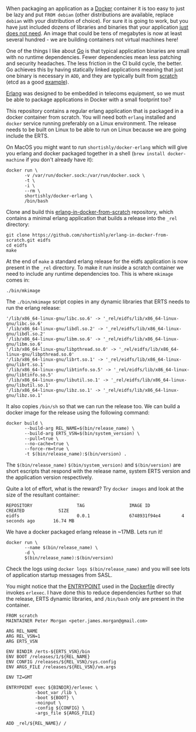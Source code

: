 When packaging an application as a [Docker](https://www.docker.com)
container it is too easy to just be lazy and put `FROM debian` (other
distributions are available, replace `debian` with your distribution
of choice). For sure it is going to work, but you have just included
dozens of libraries and binaries that your application
[just does not need](https://docs.docker.com/engine/userguide/eng-image/dockerfile_best-practices/). An
image that could be tens of megabytes is now at least several
hundred - we are building containers not virtual machines here!

One of the things I like about [Go](https://golang.org) is that
typical application binaries are small with no runtime
dependencies. Fewer dependencies mean less patching and security
headaches. The less friction in the CI build cycle, the better. Go
achieves this by having statically linked applications meaning that
just one binary is necessary in `ADD`, and they are typically built
from
[scratch](https://docs.docker.com/engine/userguide/eng-image/baseimages/)
(etcd as a good [example](https://github.com/coreos/etcd/blob/master/scripts/build-docker#L12-L16)).

[Erlang](http://www.erlang.org) was designed to be embedded in
telecoms equipment, so we must be able to package applications in
Docker with a small footprint too?

This repository contains a regular erlang application that is packaged
in a docker container from scratch. You will need both `erlang`
installed and `docker` service running preferably on a Linux
environment. The release needs to be built on Linux to be able to run
on Linux because we are going include the ERTS.

On MacOS you might want to run `shortishly/docker-erlang`
which will give you erlang and docker packaged together in a shell
(`brew install docker-machine` if you don't already have
it):

```shell
docker run \
       -v /var/run/docker.sock:/var/run/docker.sock \
       -t \
       -i \
       --rm \
       shortishly/docker-erlang \
       /bin/bash
```

Clone and build this
[erlang-in-docker-from-scratch](https://github.com/shortishly/erlang-in-docker-from-scratch)
repository, which contains a minimal erlang application that builds a
release into the `_rel` directory:

```shell
git clone https://github.com/shortishly/erlang-in-docker-from-scratch.git eidfs
cd eidfs
make
```

At the end of `make` a standard erlang release for the eidfs
application is now present in the `_rel` directory. To make it run
inside a scratch container we need to include any runtime dependencies
too. This is where `mkimage` comes in:

```shell
./bin/mkimage
```

The `./bin/mkimage` script copies in any dynamic libraries that ERTS
needs to run the erlang release:

```shell
'/lib/x86_64-linux-gnu/libc.so.6' -> '_rel/eidfs/lib/x86_64-linux-gnu/libc.so.6'
'/lib/x86_64-linux-gnu/libdl.so.2' -> '_rel/eidfs/lib/x86_64-linux-gnu/libdl.so.2'
'/lib/x86_64-linux-gnu/libm.so.6' -> '_rel/eidfs/lib/x86_64-linux-gnu/libm.so.6'
'/lib/x86_64-linux-gnu/libpthread.so.0' -> '_rel/eidfs/lib/x86_64-linux-gnu/libpthread.so.0'
'/lib/x86_64-linux-gnu/librt.so.1' -> '_rel/eidfs/lib/x86_64-linux-gnu/librt.so.1'
'/lib/x86_64-linux-gnu/libtinfo.so.5' -> '_rel/eidfs/lib/x86_64-linux-gnu/libtinfo.so.5'
'/lib/x86_64-linux-gnu/libutil.so.1' -> '_rel/eidfs/lib/x86_64-linux-gnu/libutil.so.1'
'/lib/x86_64-linux-gnu/libz.so.1' -> '_rel/eidfs/lib/x86_64-linux-gnu/libz.so.1'
```

It also copies `/bin/sh` so that we can run the release too. We can
build a docker image for the release using the following command:

```shell
docker build \
       --build-arg REL_NAME=$(bin/release_name) \
       --build-arg ERTS_VSN=$(bin/system_version) \
       --pull=true \
       --no-cache=true \
       --force-rm=true \
       -t $(bin/release_name):$(bin/version) .
```

The `$(bin/release_name)` `$(bin/system_version)` and `$(bin/version)`
are short escripts that respond with the release name, system ERTS
version and the application version respectively.

Quite a lot of effort, what is the reward? Try `docker images` and
look at the size of the resultant container:

```shell
REPOSITORY                 TAG                 IMAGE ID            CREATED             SIZE
eidfs                      0.0.1               6748931f94e4        4 seconds ago       16.74 MB
```

We have a docker packaged erlang release in ~17MB. Lets run it!

```shell
docker run \
       --name $(bin/release_name) \
       -d \
       $(bin/release_name):$(bin/version)
```

Check the logs using `docker logs $(bin/release_name)` and
you will see lots of application startup messages from SASL.

You might notice that the
[ENTRYPOINT](https://docs.docker.com/engine/reference/builder/#entrypoint)
used in the
[Dockerfile](https://github.com/shortishly/erlang-in-docker-from-scratch/blob/master/Dockerfile)
directly invokes `erlexec`. I have done this to reduce dependencies
further so that the release, ERTS dynamic libraries, and `/bin/bash`
only are present in the container.

```shell
FROM scratch
MAINTAINER Peter Morgan <peter.james.morgan@gmail.com>

ARG REL_NAME
ARG REL_VSN=1
ARG ERTS_VSN

ENV BINDIR /erts-${ERTS_VSN}/bin
ENV BOOT /releases/1/${REL_NAME}
ENV CONFIG /releases/${REL_VSN}/sys.config
ENV ARGS_FILE /releases/${REL_VSN}/vm.args

ENV TZ=GMT

ENTRYPOINT exec ${BINDIR}/erlexec \
           -boot_var /lib \
           -boot ${BOOT} \
           -noinput \
           -config ${CONFIG} \
           -args_file ${ARGS_FILE}

ADD _rel/${REL_NAME}/ /
```

